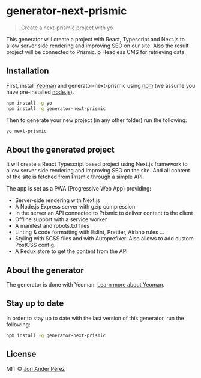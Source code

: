 # generator-next-prismic

> Create a next-prismic project with yo

This generator will create a project with React, Typescript and Next.js to allow server side rendering and improving SEO on our site. Also the result project will be connected to Prismic.io Headless CMS for retrieving data.

## Installation

First, install [Yeoman](http://yeoman.io) and generator-next-prismic using [npm](https://www.npmjs.com/) (we assume you have pre-installed [node.js](https://nodejs.org/)).

```bash
npm install -g yo
npm install -g generator-next-prismic
```

Then to generate your new project (in any other folder) run the following:

```bash
yo next-prismic
```

## About the generated project

It will create a React Typescript based project using Next.js framework to allow server side rendering and improving SEO on the site. And all content of the site is fetched from Prismic through a simple API.

The app is set as a PWA (Progressive Web App) providing:

- Server-side rendering with Next.js
- A Node.js Express server with gzip compression
- In the server an API connected to Prismic to deliver content to the client
- Offline support with a service worker
- A manifest and robots.txt files
- Linting & code formatting with Eslint, Prettier, Airbnb rules ...
- Styling with SCSS files and with Autoprefixer. Also allows to add custom PostCSS config.
- A Redux store to get the content from the API

## About the generator

The generator is done with Yeoman. [Learn more about Yeoman](http://yeoman.io/).

## Stay up to date

In order to stay up to date with the last version of this generator, run the following:

```bash
npm install -g generator-next-prismic
```

## License

MIT © [Jon Ander Pérez]()
